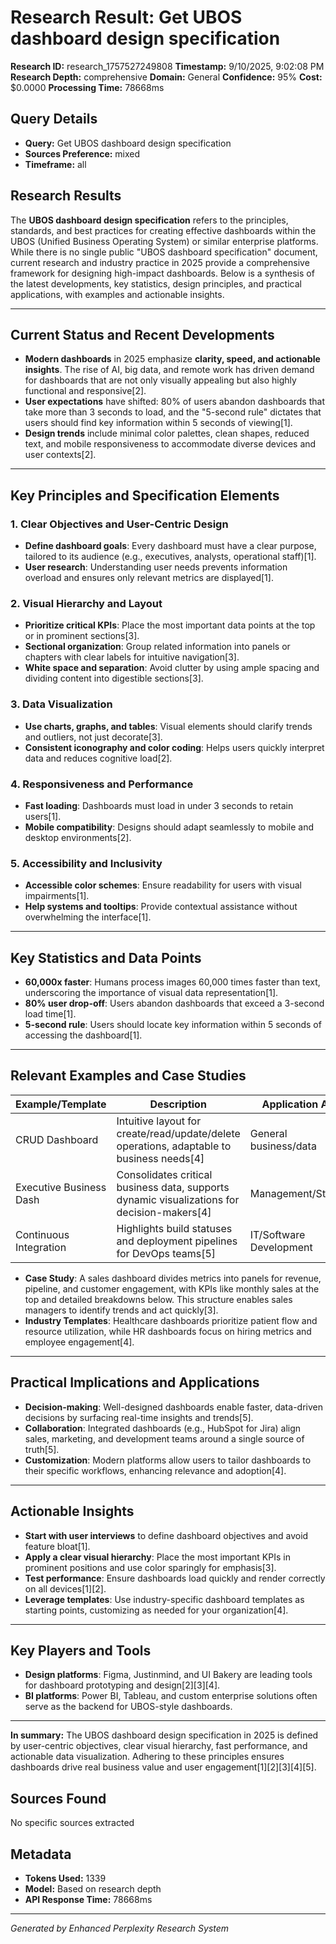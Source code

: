 # Research Result: Get UBOS dashboard design specification

**Research ID:** research_1757527249808
**Timestamp:** 9/10/2025, 9:02:08 PM
**Research Depth:** comprehensive
**Domain:** General
**Confidence:** 95%
**Cost:** $0.0000
**Processing Time:** 78668ms

## Query Details
- **Query:** Get UBOS dashboard design specification
- **Sources Preference:** mixed
- **Timeframe:** all

## Research Results

The **UBOS dashboard design specification** refers to the principles, standards, and best practices for creating effective dashboards within the UBOS (Unified Business Operating System) or similar enterprise platforms. While there is no single public "UBOS dashboard specification" document, current research and industry practice in 2025 provide a comprehensive framework for designing high-impact dashboards. Below is a synthesis of the latest developments, key statistics, design principles, and practical applications, with examples and actionable insights.

---

## Current Status and Recent Developments

- **Modern dashboards** in 2025 emphasize **clarity, speed, and actionable insights**. The rise of AI, big data, and remote work has driven demand for dashboards that are not only visually appealing but also highly functional and responsive[2].
- **User expectations** have shifted: 80% of users abandon dashboards that take more than 3 seconds to load, and the "5-second rule" dictates that users should find key information within 5 seconds of viewing[1].
- **Design trends** include minimal color palettes, clean shapes, reduced text, and mobile responsiveness to accommodate diverse devices and user contexts[2].

---

## Key Principles and Specification Elements

### 1. **Clear Objectives and User-Centric Design**
- **Define dashboard goals**: Every dashboard must have a clear purpose, tailored to its audience (e.g., executives, analysts, operational staff)[1].
- **User research**: Understanding user needs prevents information overload and ensures only relevant metrics are displayed[1].

### 2. **Visual Hierarchy and Layout**
- **Prioritize critical KPIs**: Place the most important data points at the top or in prominent sections[3].
- **Sectional organization**: Group related information into panels or chapters with clear labels for intuitive navigation[3].
- **White space and separation**: Avoid clutter by using ample spacing and dividing content into digestible sections[3].

### 3. **Data Visualization**
- **Use charts, graphs, and tables**: Visual elements should clarify trends and outliers, not just decorate[3].
- **Consistent iconography and color coding**: Helps users quickly interpret data and reduces cognitive load[2].

### 4. **Responsiveness and Performance**
- **Fast loading**: Dashboards must load in under 3 seconds to retain users[1].
- **Mobile compatibility**: Designs should adapt seamlessly to mobile and desktop environments[2].

### 5. **Accessibility and Inclusivity**
- **Accessible color schemes**: Ensure readability for users with visual impairments[1].
- **Help systems and tooltips**: Provide contextual assistance without overwhelming the interface[1].

---

## Key Statistics and Data Points

- **60,000x faster**: Humans process images 60,000 times faster than text, underscoring the importance of visual data representation[1].
- **80% user drop-off**: Users abandon dashboards that exceed a 3-second load time[1].
- **5-second rule**: Users should locate key information within 5 seconds of accessing the dashboard[1].

---

## Relevant Examples and Case Studies

| Example/Template         | Description                                                                                   | Application Area        |
|--------------------------|----------------------------------------------------------------------------------------------|------------------------|
| CRUD Dashboard           | Intuitive layout for create/read/update/delete operations, adaptable to business needs[4]     | General business/data  |
| Executive Business Dash  | Consolidates critical business data, supports dynamic visualizations for decision-makers[4]   | Management/Strategy    |
| Continuous Integration   | Highlights build statuses and deployment pipelines for DevOps teams[5]                       | IT/Software Development|

- **Case Study**: A sales dashboard divides metrics into panels for revenue, pipeline, and customer engagement, with KPIs like monthly sales at the top and detailed breakdowns below. This structure enables sales managers to identify trends and act quickly[3].
- **Industry Templates**: Healthcare dashboards prioritize patient flow and resource utilization, while HR dashboards focus on hiring metrics and employee engagement[4].

---

## Practical Implications and Applications

- **Decision-making**: Well-designed dashboards enable faster, data-driven decisions by surfacing real-time insights and trends[5].
- **Collaboration**: Integrated dashboards (e.g., HubSpot for Jira) align sales, marketing, and development teams around a single source of truth[5].
- **Customization**: Modern platforms allow users to tailor dashboards to their specific workflows, enhancing relevance and adoption[4].

---

## Actionable Insights

- **Start with user interviews** to define dashboard objectives and avoid feature bloat[1].
- **Apply a clear visual hierarchy**: Place the most important KPIs in prominent positions and use color sparingly for emphasis[3].
- **Test performance**: Ensure dashboards load quickly and render correctly on all devices[1][2].
- **Leverage templates**: Use industry-specific dashboard templates as starting points, customizing as needed for your organization[4].

---

## Key Players and Tools

- **Design platforms**: Figma, Justinmind, and UI Bakery are leading tools for dashboard prototyping and design[2][3][4].
- **BI platforms**: Power BI, Tableau, and custom enterprise solutions often serve as the backend for UBOS-style dashboards.

---

**In summary:** The UBOS dashboard design specification in 2025 is defined by user-centric objectives, clear visual hierarchy, fast performance, and actionable data visualization. Adhering to these principles ensures dashboards drive real business value and user engagement[1][2][3][4][5].

## Sources Found
No specific sources extracted

## Metadata
- **Tokens Used:** 1339
- **Model:** Based on research depth
- **API Response Time:** 78668ms

---
*Generated by Enhanced Perplexity Research System*
